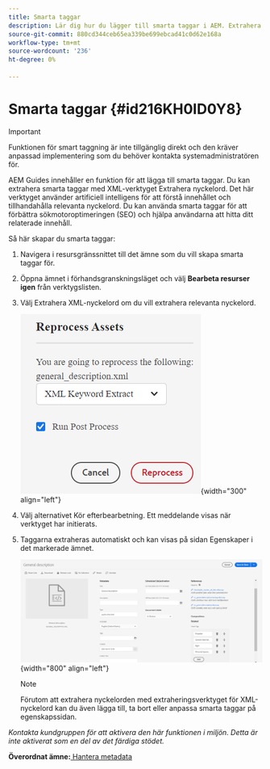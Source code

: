 ```yaml
---
title: Smarta taggar
description: Lär dig hur du lägger till smarta taggar i AEM. Extrahera relevanta nyckelord med XML-extraheringsverktyget.
source-git-commit: 880cd344ceb65ea339be699ebcad41c0d62e168a
workflow-type: tm+mt
source-wordcount: '236'
ht-degree: 0%

---
```


# Smarta taggar {#id216KH0ID0Y8}

>[!IMPORTANT]
>
> Funktionen för smart taggning är inte tillgänglig direkt och den kräver anpassad implementering som du behöver kontakta systemadministratören för.

AEM Guides innehåller en funktion för att lägga till smarta taggar. Du kan extrahera smarta taggar med XML-verktyget Extrahera nyckelord. Det här verktyget använder artificiell intelligens för att förstå innehållet och tillhandahålla relevanta nyckelord. Du kan använda smarta taggar för att förbättra sökmotoroptimeringen \(SEO\) och hjälpa användarna att hitta ditt relaterade innehåll.

Så här skapar du smarta taggar:

1. Navigera i resursgränssnittet till det ämne som du vill skapa smarta taggar för.
1. Öppna ämnet i förhandsgranskningsläget och välj **Bearbeta resurser igen** från verktygslisten.
1. Välj Extrahera XML-nyckelord om du vill extrahera relevanta nyckelord.

   ![](images/smart-tag-reprocess-asset.png){width="300" align="left"}

1. Välj alternativet Kör efterbearbetning. Ett meddelande visas när verktyget har initierats.
1. Taggarna extraheras automatiskt och kan visas på sidan Egenskaper i det markerade ämnet.

   ![](images/properties-smart-tags.png){width="800" align="left"}

   >[!NOTE]
   >
   > Förutom att extrahera nyckelorden med extraheringsverktyget för XML-nyckelord kan du även lägga till, ta bort eller anpassa smarta taggar på egenskapssidan.


*Kontakta kundgruppen för att aktivera den här funktionen i miljön. Detta är inte aktiverat som en del av det färdiga stödet.*

**Överordnat ämne:**[ Hantera metadata](manage-metadata.md)
